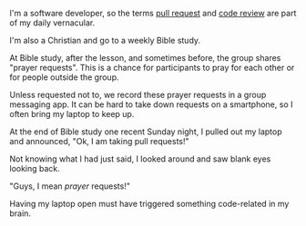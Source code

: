 I'm a software developer, so the terms [pull request](https://opensource.stackexchange.com/a/380) and [code review](https://en.wikipedia.org/wiki/Code_review) are part of my daily vernacular.

I'm also a Christian and go to a weekly Bible study.

At Bible study,  after the lesson, and sometimes before, the group shares "prayer requests". This is a chance for participants to pray for each other or for people outside the group.

Unless requested not to, we record these prayer requests in a group messaging app. It can be hard to take down requests on a smartphone, so I often bring my laptop to keep up.

At the end of Bible study one recent Sunday night, I pulled out my laptop and announced, "Ok, I am taking pull requests!"

Not knowing what I had just said, I looked around and saw blank eyes looking back.

"Guys, I mean _prayer_ requests!"

Having my laptop open must have triggered something code-related in my brain.
